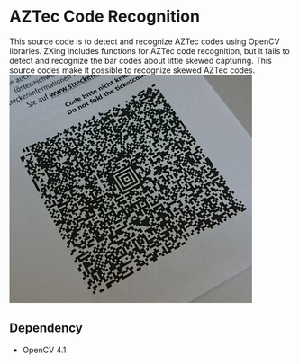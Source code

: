 # AZTec Code Recognition
This source code is to detect and recognize AZTec codes using OpenCV libraries.
ZXing includes functions for AZTec code recognition, but it fails to detect and recognize the bar codes about little skewed capturing.
This source codes make it possible to recognize skewed AZTec codes.
![img](https://github.com/araj89/AZTecOpenCV/blob/master/aztec6.png)

## Dependency
 - OpenCV 4.1
     